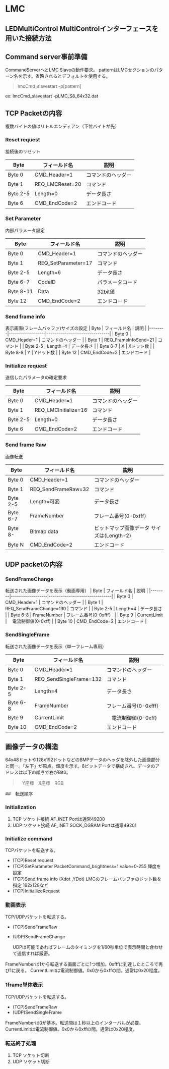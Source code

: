 # LMC
## LEDMultiControl MultiControlインターフェースを用いた接続方法

## Command server事前準備
 CommandServerへとLMC Slaveの動作要求。
 patternはLMCセクションのパターン名を示す。省略されるとデフォルトを使用する。

> lmcCmd_slavestart -p[pattern]

ex: lmcCmd_slavestart -pLMC_S8_64x32.dat

## TCP Packetの内容
複数バイトの値はリトルエンディアン（下位バイトが先）

### Reset request
接続後のリセット

| Byte   | フィールド名     | 説明                          |
|--------|------------------|-------------------------------|
| Byte 0 | CMD_Header=1      | コマンドのヘッダー            |
| Byte 1 | REQ_LMCReset=20     | コマンド			    |
| Byte 2-5 | Length=0       | データ長さ   |
| Byte 6 | CMD_EndCode=2       | エンドコード             |


### Set Parameter
内部パラメータ設定

| Byte   | フィールド名     | 説明                          |
|--------|------------------|-------------------------------|
| Byte 0 | CMD_Header=1      | コマンドのヘッダー            |
| Byte 1 | REQ_SetParameter=17     | コマンド			    |
| Byte 2-5 | Length=6       | データ長さ   |
| Byte 6-7 | CodeID　       | パラメータコード
| Byte 8-11 | Data       | 32bit値              |
| Byte 12 | CMD_EndCode=2       | エンドコード             |


### Send frame info
表示画面(フレームバッファ)サイズの設定
| Byte   | フィールド名     | 説明                          |
|--------|------------------|-------------------------------|
| Byte 0 | CMD_Header=1      | コマンドのヘッダー            |
| Byte 1 | REQ_FrameInfoSend=21     | コマンド			    |
| Byte 2-5 | Length=4       | データ長さ   |
| Byte 6-7 | X       | Xドット数 		|
| Byte 8-9 | Y       | Yドット数              |
| Byte 12 | CMD_EndCode=2       | エンドコード             |

### Initialize request
送信したパラメータの確定要求

| Byte   | フィールド名     | 説明                          |
|--------|------------------|-------------------------------|
| Byte 0 | CMD_Header=1      | コマンドのヘッダー            |
| Byte 1 | REQ_LMCInitialize=16     | コマンド			    |
| Byte 2-5 | Length=0       | データ長さ   |
| Byte 6 | CMD_EndCode=2       | エンドコード             |

### Send frame Raw
画像転送

| Byte   | フィールド名     | 説明                          |
|--------|------------------|-------------------------------|
| Byte 0 | CMD_Header=1      | コマンドのヘッダー            |
| Byte 1 | REQ_SendFrameRaw=32     | コマンド			    |
| Byte 2-5 | Length=可変       | データ長さ   |
| Byte 6-7 | FrameNumber       | フレーム番号(0-0xfff）  |
| Byte 8- | Bitmap data       | ビットマップ画像データ サイズは(Length-2)             |
| Byte N | CMD_EndCode=2       | エンドコード             |

## UDP packetの内容
### SendFrameChange
転送された画像データを表示（動画専用）
| Byte   | フィールド名     | 説明                          |
|--------|------------------|-------------------------------|
| Byte 0 | CMD_Header=1      | コマンドのヘッダー            |
| Byte 1 | REQ_SendFrameChange=130     | コマンド			    |
| Byte 2-5 | Length=4       | データ長さ   |
| Byte 6-8 | FrameNumber       | フレーム番号(0-0xfff）  |
| Byte 9 | CurrentLimit       | 　電流制御値(0-0xff)             |
| Byte 10 | CMD_EndCode=2       | エンドコード             |
### SendSingleFrame
転送された画像データを表示（単一フレーム専用）

| Byte   | フィールド名     | 説明                          |
|--------|------------------|-------------------------------|
| Byte 0 | CMD_Header=1      | コマンドのヘッダー            |
| Byte 1 | REQ_SendSingleFrame=132     | コマンド			    |
| Byte 2-5 | Length=4       | データ長さ   |
| Byte 6-8 | FrameNumber       | フレーム番号(0-0xfff）  |
| Byte 9 | CurrentLimit       | 　電流制御値(0-0xff)             |
| Byte 10 | CMD_EndCode=2       | エンドコード             |


## 画像データの構造
64x48ドットや128x192ドットなどのBMPデータのヘッダを除外した画像部分と同一。「左下」が原点。輝度を示す。8ビットデータで構成され、データのアドレスは以下の順序で右がBit0。
> 　Y座標　X座標　RGB 


##　転送順序
### Initialization
1. TCP ソケット接続 
    AF_INET
    Portは通常49200
2. UDP ソケット接続
    AF_INET SOCK_DGRAM
    Portは通常49201

### Initialize command 
TCPパケットを転送する。
-  (TCP)Reset request
-  (TCP)SetParameter PacketCommand_brightness=1 value=0-255	輝度を設定
-  (TCP)Send frame info (Xdot ,YDot)		LMCのフレームバッファのドット数を指定 192x128など
-  (TCP)InitiallizeRequest

### 動画表示
TCP/UDPパケットを転送する。
-  (TCP)SendFrameRaw		
-  (UDP)SendFrameChange

	UDPは可能であればフレームのタイミングを1/60秒単位で表示時間と合わせて送信すれば厳密。

  FrameNumberは1から転送する画面ごとに1つ増加。0xfffに到達したところで再び1に戻る。
  CurrentLimitは電流制御値。0x0から0xffの間。通常は0x20程度。

### 1frame単体表示
TCP/UDPパケットを転送する。

-  (TCP)SendFrameRaw 
-  (UDP)SendSingleFrame

  FrameNumberは0が基本。転送間は１秒以上のインターバルが必要。
  CurrentLimitは電流制御値。0x0から0xffの間。通常は0x20程度。

### 転送終了処理
1. TCP ソケット切断
2. UDP ソケット切断
